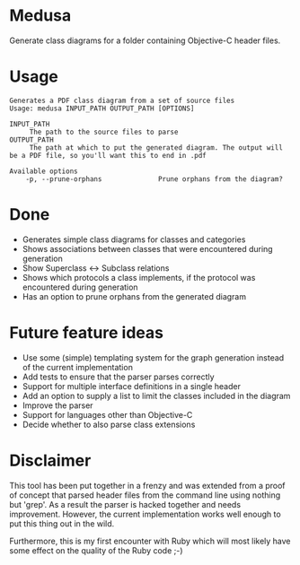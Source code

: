 # Medusa

Generate class diagrams for a folder containing Objective-C header files.

# Usage

```
Generates a PDF class diagram from a set of source files
Usage: medusa INPUT_PATH OUTPUT_PATH [OPTIONS]

INPUT_PATH
     The path to the source files to parse
OUTPUT_PATH
     The path at which to put the generated diagram. The output will be a PDF file, so you'll want this to end in .pdf

Available options
    -p, --prune-orphans              Prune orphans from the diagram?
```

# Done

* Generates simple class diagrams for classes and categories
* Shows associations between classes that were encountered during generation
* Show Superclass <-> Subclass relations
* Shows which protocols a class implements, if the protocol was encountered during generation
* Has an option to prune orphans from the generated diagram

# Future feature ideas

* Use some (simple) templating system for the graph generation instead of the current implementation
* Add tests to ensure that the parser parses correctly
* Support for multiple interface definitions in a single header
* Add an option to supply a list to limit the classes included in the diagram
* Improve the parser
* Support for languages other than Objective-C
* Decide whether to also parse class extensions

# Disclaimer

This tool has been put together in a frenzy and was extended from a proof of concept that parsed header files from the command line using nothing but 'grep'. As a result the parser is hacked together and needs improvement. However, the current implementation works well enough to put this thing out in the wild.

Furthermore, this is my first encounter with Ruby which will most likely have some effect on the quality of the Ruby code ;-)

